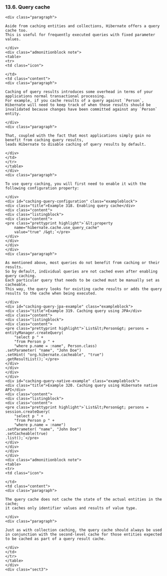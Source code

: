 ### 13.6. Query cache

    <div class="paragraph">

    Aside from caching entities and collections, Hibernate offers a query cache too.
    This is useful for frequently executed queries with fixed parameter values.

    </div>
    <div class="admonitionblock note">
    <table>
    <tr>
    <td class="icon">

    </td>
    <td class="content">
    <div class="paragraph">

    Caching of query results introduces some overhead in terms of your applications normal transactional processing.
    For example, if you cache results of a query against `Person`,
    Hibernate will need to keep track of when those results should be invalidated because changes have been committed against any `Person` entity.

    </div>
    <div class="paragraph">

    That, coupled with the fact that most applications simply gain no benefit from caching query results,
    leads Hibernate to disable caching of query results by default.

    </div>
    </td>
    </tr>
    </table>
    </div>
    <div class="paragraph">

    To use query caching, you will first need to enable it with the following configuration property:

    </div>
    <div id="caching-query-configuration" class="exampleblock">
    <div class="title">Example 318. Enabling query cache</div>
    <div class="content">
    <div class="listingblock">
    <div class="content">
    <pre class="prettyprint highlight">`&lt;property
        name="hibernate.cache.use_query_cache"
        value="true" /&gt;`</pre>
    </div>
    </div>
    </div>
    </div>
    <div class="paragraph">

    As mentioned above, most queries do not benefit from caching or their results.
    So by default, individual queries are not cached even after enabling query caching.
    Each particular query that needs to be cached must be manually set as cacheable.
    This way, the query looks for existing cache results or adds the query results to the cache when being executed.

    </div>
    <div id="caching-query-jpa-example" class="exampleblock">
    <div class="title">Example 319. Caching query using JPA</div>
    <div class="content">
    <div class="listingblock">
    <div class="content">
    <pre class="prettyprint highlight">`List&lt;Person&gt; persons = entityManager.createQuery(
        "select p " +
        "from Person p " +
        "where p.name = :name", Person.class)
    .setParameter( "name", "John Doe")
    .setHint( "org.hibernate.cacheable", "true")
    .getResultList();`</pre>
    </div>
    </div>
    </div>
    </div>
    <div id="caching-query-native-example" class="exampleblock">
    <div class="title">Example 320. Caching query using Hibernate native API</div>
    <div class="content">
    <div class="listingblock">
    <div class="content">
    <pre class="prettyprint highlight">`List&lt;Person&gt; persons = session.createQuery(
        "select p " +
        "from Person p " +
        "where p.name = :name")
    .setParameter( "name", "John Doe")
    .setCacheable(true)
    .list();`</pre>
    </div>
    </div>
    </div>
    </div>
    <div class="admonitionblock note">
    <table>
    <tr>
    <td class="icon">

    </td>
    <td class="content">
    <div class="paragraph">

    The query cache does not cache the state of the actual entities in the cache;
    it caches only identifier values and results of value type.

    </div>
    <div class="paragraph">

    Just as with collection caching, the query cache should always be used in conjunction with the second-level cache for those entities expected to be cached as part of a query result cache.

    </div>
    </td>
    </tr>
    </table>
    </div>
    <div class="sect3">